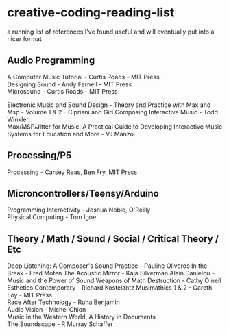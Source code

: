 # creative-coding-reading-list
a running list of references I've found useful and will eventually put into a nicer format


## Audio Programming
A Computer Music Tutorial - Curtis Roads - MIT Press  
Designing Sound - Andy Farnell - MIT Press  
Microsound - Curtis Roads - MIT Press  
  
Electronic Music and Sound Design - Theory and Practice with Max and Msp - Volume 1 & 2 - Cipriani and Giri
Composing Interactive Music - Todd Winkler  
Max/MSP/Jitter for Music: A Practical Guide to Developing Interactive Music Systems for Education and More - VJ Manzo  

## Processing/P5
Processing - Carsey Reas, Ben Fry, MIT Press

## Microncontrollers/Teensy/Arduino
Programming Interactivity - Joshua Noble, O'Reilly  
Physical Computing - Tom Igoe  


## Theory / Math / Sound / Social / Critical Theory / Etc
Deep Listening: A Composer's Sound Practice - Pauline Oliveros 
In the Break - Fred Moten 
The Acoustic Mirror - Kaja Silverman 
Alain Danielou - Music and the Power of Sound 
Weapons of Math Destruction - Cathy O'neil 
Esthetics Contemporary - Richard Kostelantz 
Musimathics 1 & 2 - Gareth Loy - MIT Press  
Race After Technology - Ruha Benjamin  
Audio Vision - Michel Chion  
Music In the Western World, A History in Documents  
The Soundscape - R Murray Schaffer  
